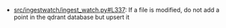- [src/ingestwatch/ingest_watch.py#L337](src/ingestwatch/ingest_watch.py#L337): If a file is modified, do not add a point in the qdrant database but upsert it
